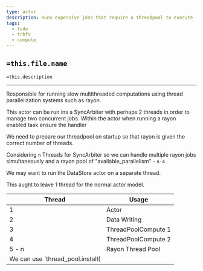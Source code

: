 ```yaml
---
type: actor
description: Runs expensive jobs that require a threadpool to execute
tags:
  - todo
  - trbfv
  - compute
---
```

## `=this.file.name`

`=this.description`

---

Responsible for running slow multithreaded computations using thread parallelization systems such as rayon.

This actor can be run ins a SyncArbiter with perhaps 2 threads in order to manage two concurrent jobs. Within the actor when running a rayon enabled task ensure the handler 

We need to prepare our threadpool on startup so that rayon is given the correct number of threads.

Considering `n` Threads for SyncArbiter so we can handle multiple rayon jobs simultaneously and a rayon pool of "available_parallelism" - `n-4`

We may want to run the DataStore actor on a separate thread.

This aught to leave 1 thread for the normal actor model.

| Thread | Usage               |
| ------ | ------------------- |
| 1      | Actor               |
| 2      | Data Writing        |
| 3      | ThreadPoolCompute 1 |
| 4      | ThreadPoolCompute 2 |
| 5 - n  | Rayon Thread Pool   |
We can use `thread_pool.install(|| ...)` to include the ThreadPoolCompute thread in the rayon pool while the calculation is completing.